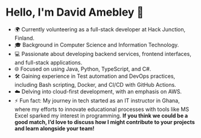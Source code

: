 
<!--

Here are some ideas to get you started:

- 🔭 I’m currently working on ...
- 🌱 I’m currently learning ...
- 👯 I’m looking to collaborate on ...
- 🤔 I’m looking for help with ...
- 💬 Ask me about ...
- 📫 How to reach me: ...
- 😄 Pronouns: ...
- ⚡ Fun fact: ...
-->
# Hello, I'm David Amebley 👋
- 🌍 Currently volunteering as a full-stack developer at Hack Junction, Finland.
- 🎓 Background in Computer Science and Information Technology.
- 💻 Passionate about developing backend services, frontend interfaces, and full-stack applications.
- 🌐 Focused on using Java, Python, TypeScript, and C#.
- 🛠 Gaining experience in Test automation and DevOps practices, including Bash scripting, Docker, and CI/CD with GitHub Actions.
- ☁️ Delving into cloud-first development, with an emphasis on AWS.
- ⚡ Fun fact: My journey in tech started as an IT instructor in Ghana, where my efforts to innovate educational processes with tools like MS Excel sparked my interest in programming.
<b>If you think we could be a good match, I’d love to discuss how I might contribute to your projects and learn alongside your team!</b>
<!-- I once taught IT in a Ghanaian junior high school and earned multiple Best Teacher awards. The switch to programming was inspired by my self-belief and encouragement from friends, especially after innovating with tools like MS Excel for tasks like exam result compilation and grade preparation.
-->
